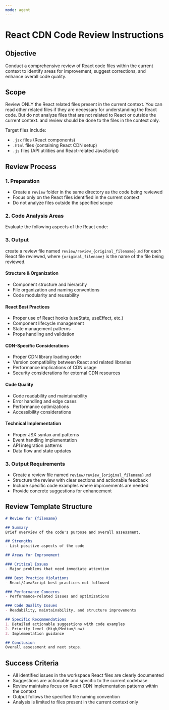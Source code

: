 ```yaml
---
mode: agent
---
```


# React CDN Code Review Instructions

## Objective
Conduct a comprehensive review of React code files within the current context to identify areas for improvement, suggest corrections, and enhance overall code quality.

## Scope
Review ONLY the React related files present in the current context.
You can read other related files if they are necessary for understanding the React code. 
But do not analyze files that are not related to React or outside the current context.
and review should be done to the files in the context only.

Target files include:
- `.jsx` files (React components)
- `.html` files (containing React CDN setup)
- `.js` files (API utilities and React-related JavaScript)

## Review Process

### 1. Preparation
- Create a `review` folder in the same directory as the code being reviewed
- Focus only on the React files identified in the current context
- Do not analyze files outside the specified scope

### 2. Code Analysis Areas
Evaluate the following aspects of the React code:

### 3. Output
create a review file named `review/review_{original_filename}.md` for each React file reviewed, where `{original_filename}` is the name of the file being reviewed.

#### Structure & Organization
- Component structure and hierarchy
- File organization and naming conventions
- Code modularity and reusability

#### React Best Practices
- Proper use of React hooks (useState, useEffect, etc.)
- Component lifecycle management
- State management patterns
- Props handling and validation

#### CDN-Specific Considerations
- Proper CDN library loading order
- Version compatibility between React and related libraries
- Performance implications of CDN usage
- Security considerations for external CDN resources

#### Code Quality
- Code readability and maintainability
- Error handling and edge cases
- Performance optimizations
- Accessibility considerations

#### Technical Implementation
- Proper JSX syntax and patterns
- Event handling implementation
- API integration patterns
- Data flow and state updates

### 3. Output Requirements
- Create a review file named `review/review_{original_filename}.md`
- Structure the review with clear sections and actionable feedback
- Include specific code examples where improvements are needed
- Provide concrete suggestions for enhancement

## Review Template Structure
```markdown
# Review for {filename}

## Summary
Brief overview of the code's purpose and overall assessment.

## Strengths
- List positive aspects of the code

## Areas for Improvement

### Critical Issues
- Major problems that need immediate attention

### Best Practice Violations
- React/JavaScript best practices not followed

### Performance Concerns
- Performance-related issues and optimizations

### Code Quality Issues
- Readability, maintainability, and structure improvements

## Specific Recommendations
1. Detailed actionable suggestions with code examples
2. Priority level (High/Medium/Low)
3. Implementation guidance

## Conclusion
Overall assessment and next steps.
```

## Success Criteria
- All identified issues in the workspace React files are clearly documented
- Suggestions are actionable and specific to the current codebase
- Review maintains focus on React CDN implementation patterns within the context
- Output follows the specified file naming convention
- Analysis is limited to files present in the current context only